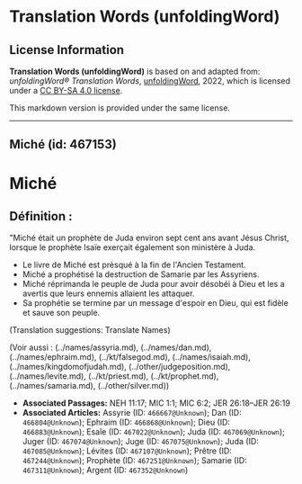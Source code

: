 # Translation Words (unfoldingWord)

## License Information

**Translation Words (unfoldingWord)** is based on and adapted from: _unfoldingWord® Translation Words_, [unfoldingWord](https://unfoldingword.org/utw), 2022, which is licensed under a [CC BY-SA 4.0 license](https://creativecommons.org/licenses/by-sa/4.0/legalcode.en).

This markdown version is provided under the same license.



--------------------------------

## Miché (id: 467153)

Miché
=====

Définition :
------------

"Miché était un prophète de Juda environ sept cent ans avant Jésus Christ, lorsque le prophète Isaïe exerçait également son ministère à Juda.

* Le livre de Miché est prèsqué à la fin de l'Ancien Testament.
* Miché a prophétisé la destruction de Samarie par les Assyriens.
* Miché réprimanda le peuple de Juda pour avoir désobéi à Dieu et les a avertis que leurs ennemis allaient les attaquer.
* Sa prophétie se termine par un message d'espoir en Dieu, qui est fidèle et sauve son peuple.

(Translation suggestions: Translate Names)

(Voir aussi : (../names/assyria.md), (../names/dan.md), (../names/ephraim.md), (../kt/falsegod.md), (../names/isaiah.md), (../names/kingdomofjudah.md), (../other/judgeposition.md), (../names/levite.md), (../kt/priest.md), (../kt/prophet.md), (../names/samaria.md), (../other/silver.md))

* **Associated Passages:** NEH 11:17; MIC 1:1; MIC 6:2; JER 26:18–JER 26:19
* **Associated Articles:** Assyrie (ID: `466667@Unknown`); Dan (ID: `466804@Unknown`); Ephraim (ID: `466868@Unknown`); Dieu (ID: `466883@Unknown`); Esaîe (ID: `467022@Unknown`); Juda (ID: `467069@Unknown`); Juger (ID: `467074@Unknown`); Juge (ID: `467075@Unknown`); Juda (ID: `467085@Unknown`); Lévites (ID: `467107@Unknown`); Prêtre (ID: `467244@Unknown`); Prophète (ID: `467251@Unknown`); Samarie (ID: `467311@Unknown`); Argent (ID: `467352@Unknown`)

